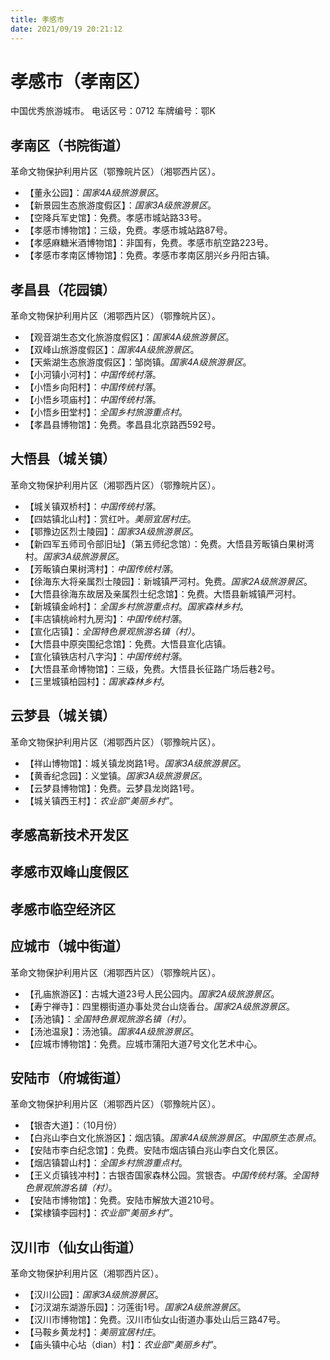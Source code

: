 ```yaml
---
title: 孝感市
date: 2021/09/19 20:21:12
---
```


# 孝感市（孝南区）
中国优秀旅游城市。
电话区号：0712
车牌编号：鄂K
## 孝南区（书院街道）
革命文物保护利用片区（鄂豫皖片区）（湘鄂西片区）。
* 【董永公园】：*国家4A级旅游景区*。
* 【新景园生态旅游度假区】：*国家3A级旅游景区*。
* 【空降兵军史馆】：免费。孝感市城站路33号。
* 【孝感市博物馆】：三级，免费。孝感市城站路87号。
* 【孝感麻糖米酒博物馆】：非国有，免费。孝感市航空路223号。
* 【孝感市孝南区博物馆】：免费。孝感市孝南区朋兴乡丹阳古镇。
## 孝昌县（花园镇）
革命文物保护利用片区（湘鄂西片区）（鄂豫皖片区）。
* 【观音湖生态文化旅游度假区】：*国家4A级旅游景区*。
* 【双峰山旅游度假区】：*国家4A级旅游景区*。
* 【天紫湖生态旅游度假区】：邹岗镇。*国家4A级旅游景区*。
* 【小河镇小河村】：*中国传统村落*。
* 【小悟乡向阳村】：*中国传统村落*。
* 【小悟乡项庙村】：*中国传统村落*。
* 【小悟乡田堂村】：*全国乡村旅游重点村*。
* 【孝昌县博物馆】：免费。孝昌县北京路西592号。
## 大悟县（城关镇）
革命文物保护利用片区（湘鄂西片区）（鄂豫皖片区）。
* 【城关镇双桥村】：*中国传统村落*。
* 【四姑镇北山村】：赏红叶。*美丽宜居村庄*。
* 【鄂豫边区烈士陵园】：*国家3A级旅游景区*。
* 【新四军五师司令部旧址】（第五师纪念馆）：免费。大悟县芳畈镇白果树湾村。*国家3A级旅游景区*。
* 【芳畈镇白果树湾村】：*中国传统村落*。
* 【徐海东大将亲属烈士陵园】：新城镇严河村。免费。*国家2A级旅游景区*。
* 【大悟县徐海东故居及亲属烈士纪念馆】：免费。大悟县新城镇严河村。
* 【新城镇金岭村】：*全国乡村旅游重点村*。*国家森林乡村*。
* 【丰店镇桃岭村九房沟】：*中国传统村落*。
* 【宣化店镇】：*全国特色景观旅游名镇（村）*。
* 【大悟县中原突围纪念馆】：免费。大悟县宣化店镇。
* 【宣化镇铁店村八字沟】：*中国传统村落*。
* 【大悟县革命博物馆】：三级，免费。大悟县长征路广场后巷2号。
* 【三里城镇柏园村】：*国家森林乡村*。
## 云梦县（城关镇）
革命文物保护利用片区（湘鄂西片区）（鄂豫皖片区）。
* 【祥山博物馆】：城关镇龙岗路1号。*国家3A级旅游景区*。
* 【黄香纪念园】：义堂镇。*国家3A级旅游景区*。
* 【云梦县博物馆】：免费。云梦县龙岗路1号。
* 【城关镇西王村】：*农业部“美丽乡村”*。
## 孝感高新技术开发区
## 孝感市双峰山度假区
## 孝感市临空经济区
## 应城市（城中街道）
革命文物保护利用片区（湘鄂西片区）（鄂豫皖片区）。
* 【孔庙旅游区】：古城大道23号人民公园内。*国家2A级旅游景区*。
* 【寿宁禅寺】：四里棚街道办事处灵台山烧香台。*国家2A级旅游景区*。
* 【汤池镇】：*全国特色景观旅游名镇（村）*。
* 【汤池温泉】：汤池镇。*国家4A级旅游景区*。
* 【应城市博物馆】：免费。应城市蒲阳大道7号文化艺术中心。
## 安陆市（府城街道）
革命文物保护利用片区（湘鄂西片区）（鄂豫皖片区）。
* 【银杏大道】：（10月份）
* 【白兆山李白文化旅游区】：烟店镇。*国家4A级旅游景区*。*中国原生态景点*。
* 【安陆市李白纪念馆】：免费。安陆市烟店镇白兆山李白文化景区。
* 【烟店镇碧山村】：*全国乡村旅游重点村*。
* 【王义贞镇钱冲村】：古银杏国家森林公园。赏银杏。*中国传统村落*。*全国特色景观旅游名镇（村）*。
* 【安陆市博物馆】：免费。安陆市解放大道210号。
* 【棠棣镇李园村】：*农业部“美丽乡村”*。
## 汉川市（仙女山街道）
革命文物保护利用片区（湘鄂西片区）。
* 【汉川公园】：*国家3A级旅游景区*。
* 【汈汊湖东湖游乐园】：汈莲街1号。*国家2A级旅游景区*。
* 【汉川市博物馆】：免费。汉川市仙女山街道办事处山后三路47号。
* 【马鞍乡黄龙村】：*美丽宜居村庄*。
* 【庙头镇中心坫（dian）村】：*农业部“美丽乡村”*。
